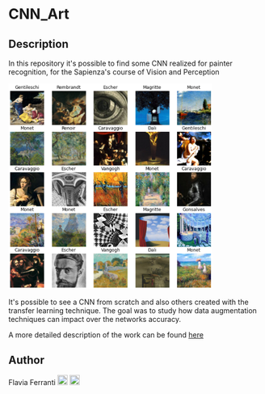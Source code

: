# CNN_Art

## Description
In this repository it's possible to find some CNN realized for painter recognition, for the Sapienza's course of Vision and Perception

<img src = "https://github.com/FlaviaFerranti7/CNN_Art/blob/master/example_dataset.png" width="80%" height="80%">

It's possible to see a CNN from scratch and also others created with the transfer learning technique.
The goal was to study how data augmentation techniques can impact over the networks accuracy.

A more detailed description of the work can be found [here](Vision_project.pdf)

## Author

Flavia Ferranti [<img src="https://cdn4.iconfinder.com/data/icons/social-messaging-ui-color-shapes-2-free/128/social-linkedin-circle-512.png" width="20" height="20">](https://linkedin.com/in/flavia-ferranti-50712a207)
[<img src="https://upload.wikimedia.org/wikipedia/commons/9/91/Octicons-mark-github.svg" width="20" height="20">](https://github.com/FlaviaFerranti7)
